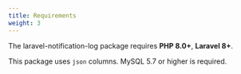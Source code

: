 ```yaml
---
title: Requirements
weight: 3
---
```


The laravel-notification-log package requires **PHP 8.0+**,  **Laravel 8+**. 

This package uses `json` columns. MySQL 5.7 or higher is required.
